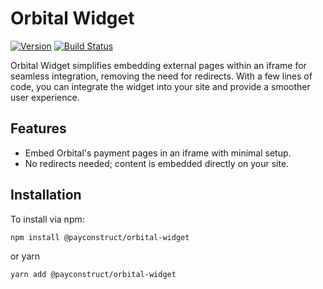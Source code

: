 # Orbital Widget

[![Version](https://img.shields.io/npm/v/my-package.svg)](https://www.npmjs.org/package/my-package)
[![Build Status](https://github.com/PayConstruct/ecomm-orbital-widget-js/actions/workflows/main.yml/badge.svg?branch=main)](https://github.com/PayConstruct/ecomm-orbital-widget-js/actions?query=branch%3Amain)

Orbital Widget simplifies embedding external pages within an iframe for seamless integration, removing the need for redirects. With a few lines of code, you can integrate the widget into your site and provide a smoother user experience.

## Features

- Embed Orbital's payment pages in an iframe with minimal setup.
- No redirects needed; content is embedded directly on your site.

## Installation

To install via npm:

```bash
npm install @payconstruct/orbital-widget
```

or yarn

```bash
yarn add @payconstruct/orbital-widget
```
